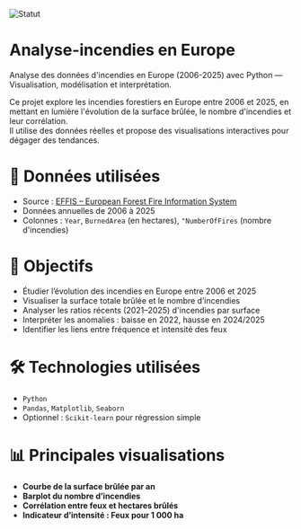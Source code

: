 ![Statut](https://img.shields.io/badge/🔥_Projet-Actif-EA4C4C.svg)

# Analyse-incendies en Europe
Analyse des données d'incendies en Europe (2006-2025) avec Python — Visualisation, modélisation et interprétation.

Ce projet explore les incendies forestiers en Europe entre 2006 et 2025, en mettant en lumière l'évolution de la surface brûlée, le nombre d'incendies et leur corrélation.  
Il utilise des données réelles et propose des visualisations interactives pour dégager des tendances.
#   📁 Données utilisées

- Source : [EFFIS – European Forest Fire Information System](https://effis.jrc.ec.europa.eu/)
- Données annuelles de 2006 à 2025
- Colonnes : `Year`, `BurnedArea` (en hectares), `"NumberOfFires` (nombre d'incendies)
# 🎯 Objectifs

- Étudier l’évolution des incendies en Europe entre 2006 et 2025
- Visualiser la surface totale brûlée et le nombre d’incendies
- Analyser les ratios récents (2021–2025) d'incendies par surface
- Interpréter les anomalies : baisse en 2022, hausse en 2024/2025
- Identifier les liens entre fréquence et intensité des feux
  
# 🛠️ Technologies utilisées

- `Python`
- `Pandas`, `Matplotlib`, `Seaborn`
- Optionnel : `Scikit-learn` pour régression simple

 # 📊 Principales visualisations

- **Courbe de la surface brûlée par an**  
- **Barplot du nombre d’incendies**
- **Corrélation entre feux et hectares brûlés**
- **Indicateur d’intensité : Feux pour 1 000 ha**
